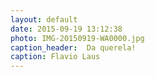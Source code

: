 ```yaml
---
layout: default
date: 2015-09-19 13:12:38
photo: IMG-20150919-WA0000.jpg
caption_header:  Da querela!
caption: Flavio Laus
---
```

